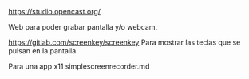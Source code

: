 <https://studio.opencast.org/>

Web para poder grabar pantalla y/o webcam.

<https://gitlab.com/screenkey/screenkey>
Para mostrar las teclas que se pulsan en la pantalla.

Para una app x11
simplescreenrecorder.md
